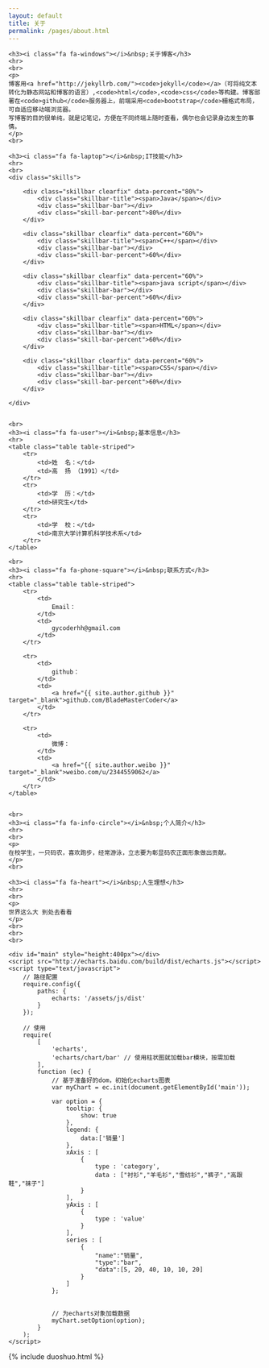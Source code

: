 ```yaml
---
layout: default
title: 关于
permalink: /pages/about.html
---
```


<div class="home">

	<h3><i class="fa fa-windows"></i>&nbsp;关于博客</h3>
	<hr>
	<br>
	<p>
	博客用<a href="http://jekyllrb.com/"><code>jekyll</code></a>（可将纯文本转化为静态网站和博客的语言）,<code>html</code>,<code>css</code>等构建。博客部署在<code>github</code>服务器上，前端采用<code>bootstrap</code>栅格式布局，可自适应移动端浏览器。
	写博客的目的很单纯，就是记笔记，方便在不同终端上随时查看，偶尔也会记录身边发生的事情。
	</p>
	<br>
	
	<h3><i class="fa fa-laptop"></i>&nbsp;IT技能</h3>
	<hr>
	<br>
    <div class="skills">

        <div class="skillbar clearfix" data-percent="80%">
            <div class="skillbar-title"><span>Java</span></div>
            <div class="skillbar-bar"></div>
            <div class="skill-bar-percent">80%</div>
        </div>

        <div class="skillbar clearfix" data-percent="60%">
            <div class="skillbar-title"><span>C++</span></div>
            <div class="skillbar-bar"></div>
            <div class="skill-bar-percent">60%</div>
        </div>
		
        <div class="skillbar clearfix" data-percent="60%">
            <div class="skillbar-title"><span>java script</span></div>
            <div class="skillbar-bar"></div>
            <div class="skill-bar-percent">60%</div>
        </div>

        <div class="skillbar clearfix" data-percent="60%">
            <div class="skillbar-title"><span>HTML</span></div>
            <div class="skillbar-bar"></div>
            <div class="skill-bar-percent">60%</div>
        </div>
		
		<div class="skillbar clearfix" data-percent="60%">
            <div class="skillbar-title"><span>CSS</span></div>
            <div class="skillbar-bar"></div>
            <div class="skill-bar-percent">60%</div>
        </div>
		
    </div>	

	
	<br>
	<h3><i class="fa fa-user"></i>&nbsp;基本信息</h3>
	<hr>
	<table class="table table-striped">
		<tr>
			<td>姓  名：</td>    
			<td>高  扬 （1991）</td>
		</tr>
		<tr>
			<td>学  历：</td>    
			<td>研究生</td>
		</tr>
		<tr>
			<td>学  校：</td>    
			<td>南京大学计算机科学技术系</td>
		</tr>
	</table>

	<br>
	<h3><i class="fa fa-phone-square"></i>&nbsp;联系方式</h3>
	<hr>
	<table class="table table-striped">
		<tr>
			<td>
				Email：
			</td>  
			<td>
				gycoderhh@gmail.com			
			</td>
		</tr>

		<tr>
			<td>
				github：
			</td>  
			<td>
				<a href="{{ site.author.github }}" target="_blank">github.com/BladeMasterCoder</a>
			</td>  
		</tr>

		<tr>
			<td>
				微博：
			</td> 
			<td>
				<a href="{{ site.author.weibo }}" target="_blank">weibo.com/u/2344559062</a>
			</td> 
		</tr>
	</table>


	<br>
	<h3><i class="fa fa-info-circle"></i>&nbsp;个人简介</h3>
	<hr>
	<br>
	<p>
	在校学生，一只码农，喜欢跑步，经常游泳，立志要为彰显码农正面形象做出贡献。
	</p>
	<br>

	<h3><i class="fa fa-heart"></i>&nbsp;人生理想</h3>
	<hr>
	<br>
	<p>
	世界这么大 到处去看看
	</p>
	<br>
	<br> 
	<br>

<!-- 为ECharts准备一个具备大小（宽高）的Dom -->
    <div id="main" style="height:400px"></div>
	<script src="http://echarts.baidu.com/build/dist/echarts.js"></script>
    <script type="text/javascript">
        // 路径配置
        require.config({
            paths: {
                echarts: '/assets/js/dist'
            }
        });
        
        // 使用
        require(
            [ 
				'echarts',
                'echarts/chart/bar' // 使用柱状图就加载bar模块，按需加载
            ],
            function (ec) {
                // 基于准备好的dom，初始化echarts图表
                var myChart = ec.init(document.getElementById('main')); 
                
                var option = {
                    tooltip: {
                        show: true
                    },
                    legend: {
                        data:['销量']
                    },
                    xAxis : [
                        {
                            type : 'category',
                            data : ["衬衫","羊毛衫","雪纺衫","裤子","高跟鞋","袜子"]
                        }
                    ],
                    yAxis : [
                        {
                            type : 'value'
                        }
                    ],
                    series : [
                        {
                            "name":"销量",
                            "type":"bar",
                            "data":[5, 20, 40, 10, 10, 20]
                        }
                    ]
                };
                    
        
                // 为echarts对象加载数据 
                myChart.setOption(option); 
            }
        );
    </script>	
	
</div>
<div>
{% include duoshuo.html %}
</div>

